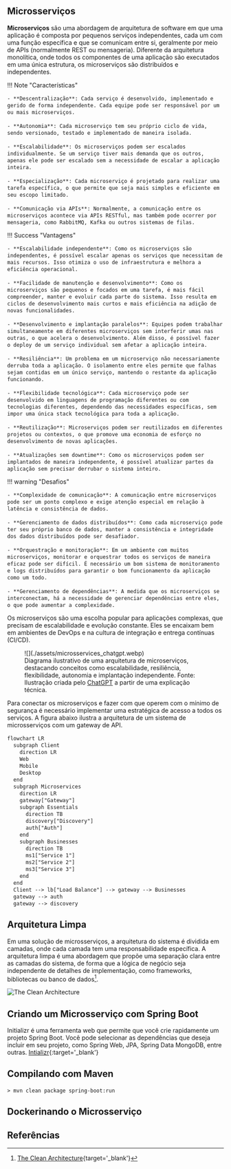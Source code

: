 
## Microsserviços

**Microserviços** são uma abordagem de arquitetura de software em que uma aplicação é composta por pequenos serviços independentes, cada um com uma função específica e que se comunicam entre si, geralmente por meio de APIs (normalmente REST ou mensageria). Diferente da arquitetura monolítica, onde todos os componentes de uma aplicação são executados em uma única estrutura, os microserviços são distribuídos e independentes.

!!! Note "Características"

    - **Descentralização**: Cada serviço é desenvolvido, implementado e gerido de forma independente. Cada equipe pode ser responsável por um ou mais microserviços.
    
    - **Autonomia**: Cada microserviço tem seu próprio ciclo de vida, sendo versionado, testado e implementado de maneira isolada.

    - **Escalabilidade**: Os microserviços podem ser escalados individualmente. Se um serviço tiver mais demanda que os outros, apenas ele pode ser escalado sem a necessidade de escalar a aplicação inteira.

    - **Especialização**: Cada microserviço é projetado para realizar uma tarefa específica, o que permite que seja mais simples e eficiente em seu escopo limitado.

    - **Comunicação via APIs**: Normalmente, a comunicação entre os microserviços acontece via APIs RESTful, mas também pode ocorrer por mensageria, como RabbitMQ, Kafka ou outros sistemas de filas.

!!! Success "Vantagens"

    - **Escalabilidade independente**: Como os microserviços são independentes, é possível escalar apenas os serviços que necessitam de mais recursos. Isso otimiza o uso de infraestrutura e melhora a eficiência operacional.

    - **Facilidade de manutenção e desenvolvimento**: Como os microserviços são pequenos e focados em uma tarefa, é mais fácil compreender, manter e evoluir cada parte do sistema. Isso resulta em ciclos de desenvolvimento mais curtos e mais eficiência na adição de novas funcionalidades.

    - **Desenvolvimento e implantação paralelos**: Equipes podem trabalhar simultaneamente em diferentes microserviços sem interferir umas nas outras, o que acelera o desenvolvimento. Além disso, é possível fazer o deploy de um serviço individual sem afetar a aplicação inteira.

    - **Resiliência**: Um problema em um microserviço não necessariamente derruba toda a aplicação. O isolamento entre eles permite que falhas sejam contidas em um único serviço, mantendo o restante da aplicação funcionando.

    - **Flexibilidade tecnológica**: Cada microserviço pode ser desenvolvido em linguagens de programação diferentes ou com tecnologias diferentes, dependendo das necessidades específicas, sem impor uma única stack tecnológica para toda a aplicação.

    - **Reutilização**: Microserviços podem ser reutilizados em diferentes projetos ou contextos, o que promove uma economia de esforço no desenvolvimento de novas aplicações.

    - **Atualizações sem downtime**: Como os microserviços podem ser implantados de maneira independente, é possível atualizar partes da aplicação sem precisar derrubar o sistema inteiro.

!!! warning "Desafios"

    - **Complexidade de comunicação**: A comunicação entre microserviços pode ser um ponto complexo e exige atenção especial em relação à latência e consistência de dados.

    - **Gerenciamento de dados distribuídos**: Como cada microserviço pode ter seu próprio banco de dados, manter a consistência e integridade dos dados distribuídos pode ser desafiador.

    - **Orquestração e monitoração**: Em um ambiente com muitos microserviços, monitorar e orquestrar todos os serviços de maneira eficaz pode ser difícil. É necessário um bom sistema de monitoramento e logs distribuídos para garantir o bom funcionamento da aplicação como um todo.

    - **Gerenciamento de dependências**: A medida que os microserviços se interconectam, há a necessidade de gerenciar dependências entre eles, o que pode aumentar a complexidade.

Os microserviços são uma escolha popular para aplicações complexas, que precisam de escalabilidade e evolução constante. Eles se encaixam bem em ambientes de DevOps e na cultura de integração e entrega contínuas (CI/CD).

<figure markdown="span">
  ![](./assets/microsservices_chatgpt.webp)
  <figcaption>Diagrama ilustrativo de uma arquitetura de microserviços, destacando conceitos como escalabilidade, resiliência, flexibilidade, autonomia e implantação independente. Fonte: Ilustração criada pelo <a href='https://chat.openai.com/' target='_blank'>ChatGPT</a> a partir de uma explicação técnica.</figcaption>
</figure>

Para conectar os microserviços e fazer com que operem com o mínimo de segurança é necessário implementar uma estratégica de acesso a todos os serviços. A figura abaixo ilustra a arquitetura de um sistema de microsserviços com um gateway de API.

``` mermaid
flowchart LR
  subgraph Client
    direction LR
    Web
    Mobile
    Desktop
  end
  subgraph Microservices
    direction LR
    gateway["Gateway"]
    subgraph Essentials
      direction TB
      discovery["Discovery"]
      auth["Auth"]
    end
    subgraph Businesses
      direction TB
      ms1["Service 1"]
      ms2["Service 2"]
      ms3["Service 3"]
    end
  end
  Client --> lb["Load Balance"] --> gateway --> Businesses
  gateway --> auth
  gateway --> discovery
```


## Arquitetura Limpa

Em uma solução de microsserviços, a arquitetura do sistema é dividida em camadas, onde cada camada tem uma responsabilidade específica. A arquitetura limpa é uma abordagem que propõe uma separação clara entre as camadas do sistema, de forma que a lógica de negócio seja independente de detalhes de implementação, como frameworks, bibliotecas ou banco de dados[^1].

![The Clean Architecture](https://blog.cleancoder.com/uncle-bob/images/2012-08-13-the-clean-architecture/CleanArchitecture.jpg)


## Criando um Microsserviço com Spring Boot

Initializr é uma ferramenta web que permite que você crie rapidamente um projeto Spring Boot. Você pode selecionar as dependências que deseja incluir em seu projeto, como Spring Web, JPA, Spring Data MongoDB, entre outras.
[Intializr](https://start.spring.io/){:target='_blank'}

## Compilando com Maven

<!-- termynal -->

``` { bash }
> mvn clean package spring-boot:run
```


## Dockerinando o Microsserviço


## Referências

[^1]: [The Clean Architecture](https://blog.cleancoder.com/uncle-bob/2012/08/13/the-clean-architecture.html){target='_blank'}
[^2]: [Apache Maven Project](https://maven.apache.org/){target='_blank'}
[^3]: [Maven Repository](https://mvnrepository.com/){target='_blank'}
